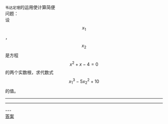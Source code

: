 `韦达定理`的运用使计算简便<br>
问题：<br>
设$${x}_{1}$$，$${x}_{2}$$是方程$${x}^{2}{+}{x}{-}{4}{=}{0}$$的两个实数根，求代数式$${x}_{1}{}^{3}{-}{5}{x}_{2}{}^{2}{+}{10}$$的值。

---

---

---<br>
[答案](http:m.txdylyh.ml/answer/2017-8-6-1)
